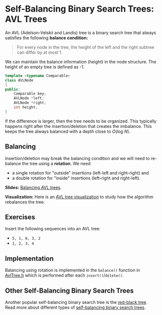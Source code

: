 # Self-Balancing Binary Search Trees: AVL Trees

An AVL (Adelson-Velskii and Landis) tree is a binary search tree that always satisfies the
 following **balance condition:**

> For every node in the tree, the height of the left and the right subtree can
differ by at most 1.

We can maintain the balance information (height) in the node structure. The height of an empty tree is defined as -1.

```cpp
template <typename Comparable>
class AVLNode
{
public:
    Comparable key;
    AVLNode *left;
    AVLNode *right;
    int height;
}
```

If the difference is larger, then the tree needs to be organized. 
This typically happens right after the insertion/deletion that creates the imbalance. 
This keeps the tree always balanced with a depth close to $O(log\ N)$.


## Balancing

Insertion/deletion may break the balancing condition and we will need to re-balance the tree using a **rotation**. 
We need 

* a single rotation for "outside" insertions (left-left and right-right) and 
* a double rotation for "inside" insertions (left-right and right-left).

**Slides:** [Balancing AVL trees](https://github.com/mhahsler/CS2341/blob/main/Chapter4_Trees/slides/AVL_trees.pdf).

**Visualization:** Here is an [AVL tree visualization](https://www.cs.usfca.edu/~galles/visualization/AVLtree.html)
to study how the algorithm rebalances the tree. 


## Exercises
Insert the following sequences into an AVL tree:

* `5, 1, 6, 3, 2`
* `1, 2, 3, 4`


## Implementation
Balancing using rotation is implemented in the `balance()` function in [AvlTree.h](AvlTree.h) which is performed after each `insert()`/`delete()`.


## Other Self-Balancing Binary Search Trees

Another popular self-balancing binary search tree is the [red-black tree](https://en.wikipedia.org/wiki/Red%E2%80%93black_tree).
Read more about different types of [self-balancing binary search trees](https://en.wikipedia.org/wiki/Self-balancing_binary_search_tree).

